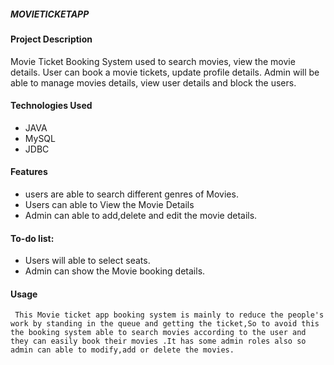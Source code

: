 ##### MOVIETICKETAPP #######

#### Project Description ####
   Movie Ticket Booking System used to search movies, view the movie details. User can book a movie tickets, update profile details. Admin will be able to manage movies details, view user details and block the users.
   
   #### Technologies Used ####
   
   * JAVA
   * MySQL
   * JDBC
   
  #### Features
  * users are able to search different genres of Movies.
  * Users can able to View the Movie Details
  * Admin can able to add,delete and edit the movie details.
  
  #### To-do list:
  * Users will able to select seats.
  * Admin can show the Movie booking details.
  
  #### Usage ####
     This Movie ticket app booking system is mainly to reduce the people's work by standing in the queue and getting the ticket,So to avoid this the booking system able to search movies according to the user and they can easily book their movies .It has some admin roles also so admin can able to modify,add or delete the movies.
  
  
  
